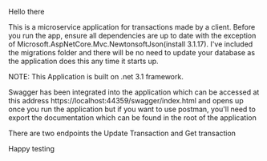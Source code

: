 Hello there

This is a microservice application for transactions made by a client.
Before you run the app, ensure all dependencies are up to date with the exception of Microsoft.AspNetCore.Mvc.NewtonsoftJson(install 3.1.17). I've included the migrations folder and there will be no need to update your database as the application does this any time it starts up. 

NOTE: This Application is built on .net 3.1 framework.

Swagger has been integrated into the application which can be accessed at this address 
https://localhost:44359/swagger/index.html and opens up once you run the application
but if you want to use postman, you'll need to export the documentation which can be found in the root of the application

There are two endpoints the Update Transaction and Get transaction


Happy testing